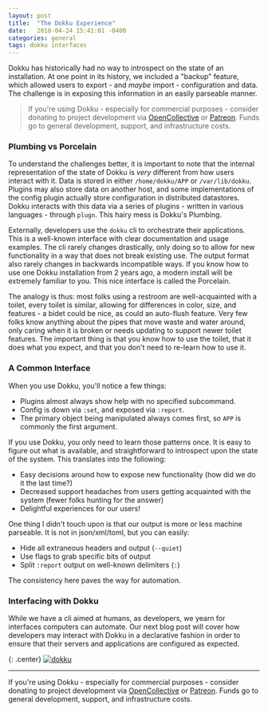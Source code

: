 ```yaml
---
layout: post
title:  "The Dokku Experience"
date:   2018-04-24 15:41:01 -0400
categories: general
tags: dokku interfaces
---
```


Dokku has historically had no way to introspect on the state of an installation. At one point in its history, we included a "backup" feature, which allowed users to export - and _maybe_ import - configuration and data. The challenge is in exposing this information in an easily parseable manner.

> If you're using Dokku - especially for commercial purposes - consider donating to project development via [OpenCollective](https://opencollective.com/dokku) or [Patreon](https://www.patreon.com/dokku). Funds go to general development, support, and infrastructure costs.

### Plumbing vs Porcelain

To understand the challenges better, it is important to note that the internal representation of the state of Dokku is _very_ different from how users interact with it. Data is stored in either `/home/dokku/APP` or `/var/lib/dokku`. Plugins may also store data on another host, and some implementations of the config plugin actually store configuration in distributed datastores. Dokku interacts with this data via a series of plugins - written in various languages - through `plugn`. This hairy mess is Dokku's Plumbing.

Externally, developers use the `dokku` cli to orchestrate their applications. This is a well-known interface with clear documentation and usage examples. The cli rarely changes drastically, only doing so to allow for new functionality in a way that does not break existing use. The output format also rarely changes in backwards incompatible ways. If you know how to use one Dokku installation from 2 years ago, a modern install will be extremely familiar to you. This nice interface is called the Porcelain.

The analogy is thus: most folks using a restroom are well-acquainted with a toilet, every toilet is similar, allowing for differences in color, size, and features - a bidet could be nice, as could an auto-flush feature. Very few folks know anything about the pipes that move waste and water around, only caring when it is broken or needs updating to support newer toilet features. The important thing is that you know how to use the toilet, that it does what you expect, and that you don't need to re-learn how to use it.

### A Common Interface

When you use Dokku, you'll notice a few things:

- Plugins almost always show help with no specified subcommand.
- Config is down via `:set`, and exposed via `:report`.
- The primary object being manipulated always comes first, so `APP` is commonly the first argument.

If you use Dokku, you only need to learn those patterns once. It is easy to figure out what is available, and straightforward to introspect upon the state of the system. This translates into the following:

- Easy decisions around how to expose new functionality (how did we do it the last time?)
- Decreased support headaches from users getting acquainted with the system (fewer folks hunting for the answer)
- Delightful experiences for our users!

One thing I didn't touch upon is that our output is more or less machine parseable. It is not in json/xml/toml, but you can easily:

- Hide all extraneous headers and output (`--quiet`)
- Use flags to grab specific bits of output
- Split `:report` output on well-known delimiters (`:`)

The consistency here paves the way for automation.

### Interfacing with Dokku

While we have a cli aimed at humans, as developers, we yearn for interfaces computers can automate. Our next blog post will cover how developers may interact with Dokku in a declarative fashion in order to ensure that their servers and applications are configured as expected.

{: .center}
[![dokku](/img/dokku.png)](http://dokku.viewdocs.io/dokku/)

---

If you're using Dokku - especially for commercial purposes - consider donating to project development via [OpenCollective](https://opencollective.com/dokku) or [Patreon](https://www.patreon.com/dokku). Funds go to general development, support, and infrastructure costs.
